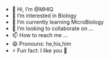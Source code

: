 - 👋 Hi, I’m @MHIQ
- 👀 I’m interested in Biology
- 🌱 I’m currently learning MicroBiology
- 💞️ I’m looking to collaborate on ...
- 📫 How to reach me ...
- 😄 Pronouns: he,his,him
- ⚡ Fun fact: I like you 🤍

<!---
MHIQ/MHIQ is a ✨ special ✨ repository because its `README.md` (this file) appears on your GitHub profile.
You can click the Preview link to take a look at your changes.
--->
